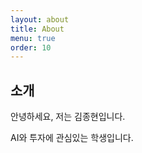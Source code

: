 ```yaml
---
layout: about
title: About
menu: true
order: 10
---
```


## 소개

안녕하세요, 저는 김종현입니다.

AI와 투자에 관심있는 학생입니다.